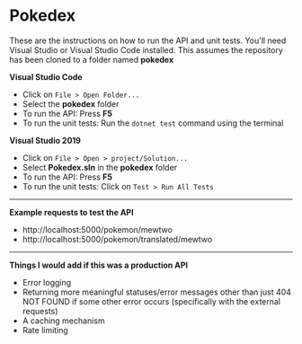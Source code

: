 # Pokedex

These are the instructions on how to run the API and unit tests. You'll need Visual Studio or Visual Studio Code installed. This assumes the repository has been cloned to a folder named **pokedex**

**Visual Studio Code**
- Click on `File > Open Folder...`
- Select the **pokedex** folder
- To run the API: Press **F5**
- To run the unit tests: Run the `dotnet test` command using the terminal 

**Visual Studio 2019**
- Click on `File > Open > project/Solution...`
- Select **Pokedex.sln** in the **pokedex** folder
- To run the API: Press **F5**
- To run the unit tests: Click on `Test > Run All Tests`

---

**Example requests to test the API**
- http://localhost:5000/pokemon/mewtwo
- http://localhost:5000/pokemon/translated/mewtwo

---

**Things I would add if this was a production API**
- Error logging
- Returning more meaningful statuses/error messages other than just 404 NOT FOUND if some other error occurs (specifically with the external requests)
- A caching mechanism
- Rate limiting
